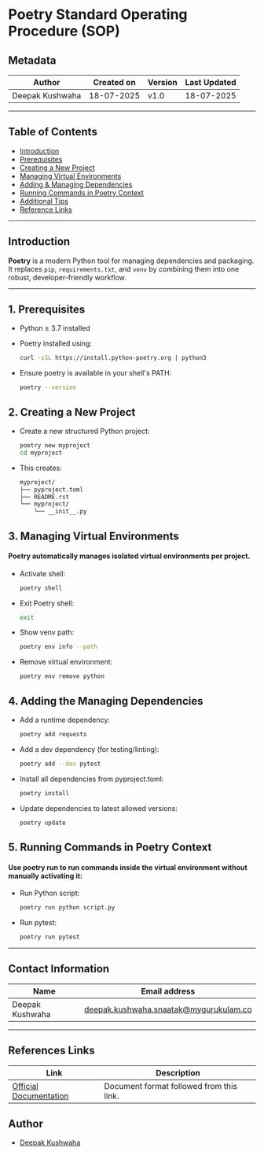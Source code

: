 # Poetry Standard Operating Procedure (SOP)

## Metadata


| **Author**        | **Created on** | **Version** | **Last Updated** |
|-------------------|----------------|-------------|------------------|
| Deepak Kushwaha   | 18-07-2025     | v1.0        | 18-07-2025       |

---

## Table of Contents

- [ Introduction](#introduction)
- [ Prerequisites](#️prerequisites)
- [ Creating a New Project](#creating-a-new-project)
- [ Managing Virtual Environments](#managing-virtual-environments)
- [ Adding & Managing Dependencies](#adding--managing-dependencies)
- [ Running Commands in Poetry Context](#running-commands-in-poetry-context)
- [ Additional Tips](#additional-tips)
- [ Reference Links](#reference-links)

---

## Introduction

**Poetry** is a modern Python tool for managing dependencies and packaging. It replaces `pip`, `requirements.txt`, and `venv` by combining them into one robust, developer-friendly workflow.

---

## 1. Prerequisites

- Python ≥ 3.7 installed
- Poetry installed using:

  ```bash
  curl -sSL https://install.python-poetry.org | python3
  ```

- Ensure poetry is available in your shell's PATH:

   ```bash
   poetry --version
   ```

## 2. Creating a New Project

- Create a new structured Python project:

  ```bash
  poetry new myproject
  cd myproject
  ```

- This creates:
  ```bash
  myproject/
  ├── pyproject.toml
  ├── README.rst
  └── myproject/
      └── __init__.py
  ```

## 3. Managing Virtual Environments

#### Poetry automatically manages isolated virtual environments per project.

- Activate shell:
  ```bash
  poetry shell
  ```

- Exit Poetry shell:
  ``` bash
  exit
  ```

- Show venv path:
  ```bash
  poetry env info --path
  ```

- Remove virtual environment:
  ```bash
  poetry env remove python
  ```

## 4. Adding the Managing Dependencies

- Add a runtime dependency:
  ```bash
  poetry add requests
  ```

- Add a dev dependency (for testing/linting):
  ``` bash
  poetry add --dev pytest
  ```

- Install all dependencies from pyproject.toml:
  ```bash
  poetry install
  ```

- Update dependencies to latest allowed versions:
  ```bash
  poetry update
  ```

## 5. Running Commands in Poetry Context

#### Use poetry run to run commands inside the virtual environment without manually activating it:

- Run Python script:
  ```bash
  poetry run python script.py
  ```

- Run pytest:
  ```bash
  poetry run pytest
  ```

---

## Contact Information

| **Name**           | **Email address**                         |
|--------------------|--------------------------------------------|
| Deepak Kushwaha    | [deepak.kushwaha.snaatak@mygurukulam.co](mailto:deepak.kushwaha.snaatak@mygurukulam.co) |

---

## References Links

| **Link**                                                                 | **Description**                                   |
|--------------------------------------------------------------------------|---------------------------------------------------|
| [ Official Documentation ](https://python-poetry.org/docs/) | Document format followed from this link.          |




## Author

- [Deepak Kushwaha](#)








